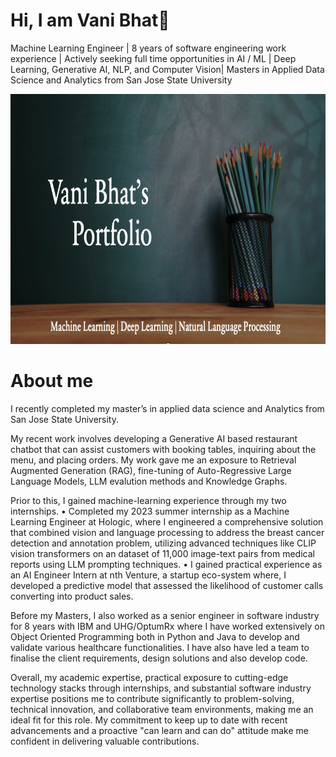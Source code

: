 <!--<h1 align = "center">Hi, I am Vani Bhat👋</h1> -->
<h1>Hi, I am Vani Bhat👋</h1>

Machine Learning Engineer | 8 years of software engineering work experience | Actively seeking full time opportunities in AI / ML | Deep Learning, Generative AI, NLP, and Computer Vision| Masters in Applied Data Science and Analytics from San Jose State University

<p align= "center">
<img width="1200" height="400" src="Screenshot 2024-01-11 at 6.39.39 PM.png" alt="my banner">
</p>

<h1>About me</h1>

I recently completed my master’s in applied data science and Analytics from San Jose State University. 

My recent work involves developing a Generative AI based restaurant chatbot that can assist customers with booking tables, inquiring about the menu, and placing orders. My work gave me an exposure to Retrieval Augmented Generation (RAG), fine-tuning of Auto-Regressive Large Language Models, LLM evalution methods and Knowledge Graphs.

Prior to this, I gained machine-learning experience through my two internships. 
  •	Completed my 2023 summer internship as a Machine Learning Engineer at Hologic, where I engineered a comprehensive solution that combined vision and language processing to address the breast cancer detection and annotation problem, utilizing advanced techniques like CLIP vision transformers on an dataset of 11,000 image-text pairs from medical reports using LLM prompting techniques.
  •	I gained practical experience as an AI Engineer Intern at nth Venture, a startup eco-system where, I developed a predictive model that assessed the likelihood of customer calls converting into product sales.

Before my Masters, I also worked as a senior engineer in software industry for 8 years with IBM and UHG/OptumRx where I have worked extensively on Object Oriented Programming both in Python and Java to develop and validate various healthcare functionalities. I have also have led a team to finalise the client requirements, design solutions and also develop code.

Overall, my academic expertise, practical exposure to cutting-edge technology stacks through internships, and substantial software industry expertise positions me to contribute significantly to problem-solving, technical innovation, and collaborative team environments, making me an ideal fit for this role. My commitment to keep up to date with recent advancements and a proactive "can learn and can do" attitude make me confident in delivering valuable contributions.

<!--
**vanibhat02/vanibhat02** is a ✨ _special_ ✨ repository because its `README.md` (this file) appears on your GitHub profile.

Here are some ideas to get you started:

- 🔭 I’m currently working on ...
- 🌱 I’m currently learning ...
- 👯 I’m looking to collaborate on ...
- 🤔 I’m looking for help with ...
- 💬 Ask me about ...
- 📫 How to reach me: ...
- 😄 Pronouns: ...
- ⚡ Fun fact: ...
-->






